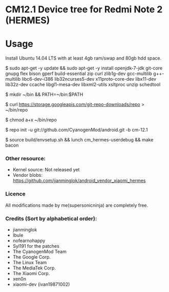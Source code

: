 # CM12.1 Device tree for Redmi Note 2 (HERMES)

# Usage
Install Ubuntu 14.04 LTS with at least 4gb ram/swap and 80gb hdd space.

$ sudo apt-get -y update && sudo apt-get -y install openjdk-7-jdk git-core gnupg flex bison gperf build-essential zip curl zlib1g-dev gcc-multilib g++-multilib libc6-dev-i386 lib32ncurses5-dev x11proto-core-dev libx11-dev lib32z-dev ccache libgl1-mesa-dev libxml2-utils xsltproc unzip schedtool

$ mkdir ~/bin && PATH=~/bin:$PATH

$ curl https://storage.googleapis.com/git-repo-downloads/repo > ~/bin/repo

$ chmod a+x ~/bin/repo

$ repo init -u git://github.com/CyanogenMod/android.git -b cm-12.1

$ source build/envsetup.sh && lunch cm_hermes-userdebug && make bacon

### Other resource:
  - Kernel source: Not released yet
  - Vendor blobs: https://github.com/jianminglok/android_vendor_xiaomi_hermes

### Licence
All modifications made by me(supersonicninja) are completely free.

### Credits (Sort by alphabetical order):
  - jianminglok
  - lbule
  - nofearnohappy
  - Syl191 for the patches
  - The CyanogenMod Team
  - The Google Corp.
  - The Linux Team
  - The MediaTek Corp.
  - The Xiaomi Corp.
  - xen0n
  - xiaomi-dev (ivan19871002)
